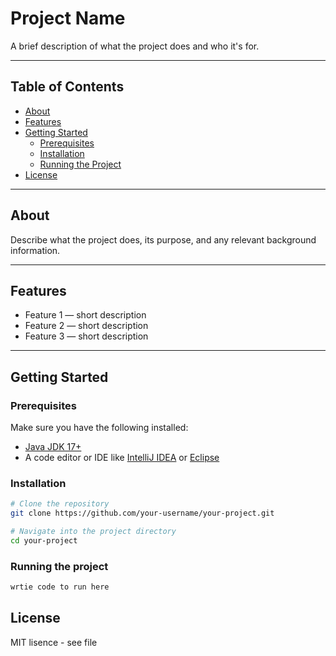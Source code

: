 # Project Name

A brief description of what the project does and who it's for.

---

## Table of Contents
- [About](#about)
- [Features](#features)
- [Getting Started](#getting-started)
  - [Prerequisites](#prerequisites)
  - [Installation](#installation)
  - [Running the Project](#running-the-project)
- [License](#license)

---

## About

Describe what the project does, its purpose, and any relevant background information.

---

## Features

- Feature 1 — short description  
- Feature 2 — short description  
- Feature 3 — short description  

---

## Getting Started

### Prerequisites

Make sure you have the following installed:
- [Java JDK 17+](https://www.oracle.com/java/technologies/javase-downloads.html)
- A code editor or IDE like [IntelliJ IDEA](https://www.jetbrains.com/idea/) or [Eclipse](https://www.eclipse.org/)

### Installation

```bash
# Clone the repository
git clone https://github.com/your-username/your-project.git

# Navigate into the project directory
cd your-project
```
### Running the project

```bash
wrtie code to run here
```

## License
MIT lisence - see file
